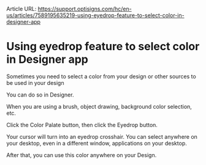 Article URL: https://support.optisigns.com/hc/en-us/articles/7589195635219-using-eyedrop-feature-to-select-color-in-designer-app

# Using eyedrop feature to select color in Designer app

Sometimes you need to select a color from your design or other sources to be
used in your design

You can do so in Designer.

When you are using a brush, object drawing, background color selection, etc.

Click the Color Palate button, then click the Eyedrop button.

Your cursor will turn into an eyedrop crosshair. You can select anywhere on
your desktop, even in a different window, applications on your desktop.

After that, you can use this color anywhere on your Design.

